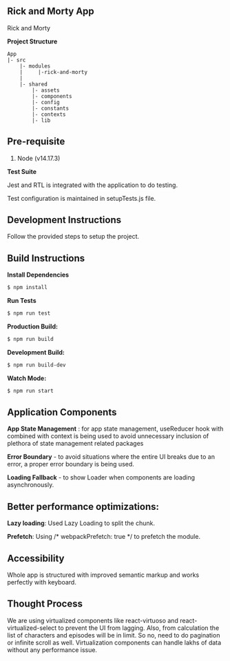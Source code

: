 ## Rick and Morty App

Rick and Morty

**Project Structure**

```
App
|- src
    |- modules
    |     |-rick-and-morty
    |
    |- shared
        |- assets
        |- components
        |- config
        |- constants
        |- contexts
        |- lib
```

## Pre-requisite

1. Node (v14.17.3)

**Test Suite**

Jest and RTL is integrated with the application to do testing.

Test configuration is maintained in setupTests.js file.

## Development Instructions

Follow the provided steps to setup the project.

## Build Instructions

**Install Dependencies**

```sh
$ npm install
```

**Run Tests**

```sh
$ npm run test
```

**Production Build:**

```sh
$ npm run build
```

**Development Build:**

```sh
$ npm run build-dev
```

**Watch Mode:**

```sh
$ npm run start
```

## Application Components

**App State Management** : for app state management, useReducer hook with combined with context is being used to avoid unnecessary inclusion of plethora of state management related packages

**Error Boundary** - to avoid situations where the entire UI breaks due to an error, a proper error boundary is being used.

**Loading Fallback** - to show Loader when components are loading asynchronously.

## Better performance optimizations:

**Lazy loading**: Used Lazy Loading to split the chunk.

**Prefetch**: Using /\* webpackPrefetch: true \*/ to prefetch the module.

## Accessibility

Whole app is structured with improved semantic markup and works perfectly with keyboard.

## Thought Process

We are using virtualized components like react-virtuoso and react-virtualized-select to prevent the UI from lagging. Also, from calculation the list of characters and episodes will be in limit. So no, need to do pagination or infinite scroll as well. Virtualization components can handle lakhs of data without any performance issue.
